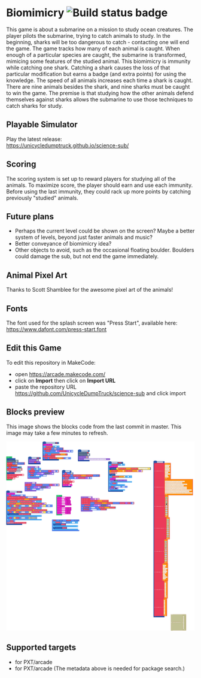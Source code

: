 # Biomimicry ![Build status badge](https://github.com/babywrassler/science-sub/workflows/MakeCode/badge.svg)

This game is about a submarine on a mission to study ocean creatures. The player pilots the submarine, trying to catch animals to study. In the beginning, sharks will be too dangerous to catch - contacting one will end the game. The game tracks how many of each animal is caught. When enough of a particular species are caught, the submarine is transformed, mimicing some features of the studied animal. This biomimicry is immunity while catching one shark. Catching a shark causes the loss of that particular modification but earns a badge (and extra points) for using the knowledge. The speed of all animals increases each time a shark is caught. There are nine animals besides the shark, and nine sharks must be caught to win the game. The premise is that studying how the other animals defend themselves against sharks allows the submarine to use those techniques to catch sharks for study. 

## Playable Simulator
Play the latest release:  
https://unicycledumptruck.github.io/science-sub/


## Scoring

The scoring system is set up to reward players for studying all of the animals. To maximize score, the player should earn and use each immunity. Before using the last immunity, they could rack up more points by catching previously "studied" animals.

## Future plans

- Perhaps the current level could be shown on the screen? Maybe a better system of levels, beyond just faster animals and music?
- Better conveyance of biomimicry idea?
- Other objects to avoid, such as the occasional floating boulder. Boulders could damage the sub, but not end the game immediately.

## Animal Pixel Art
Thanks to Scott Shamblee for the awesome pixel art of the animals!

## Fonts
The font used for the splash screen was "Press Start", available here: https://www.dafont.com/press-start.font

## Edit this Game

To edit this repository in MakeCode:

* open https://arcade.makecode.com/
* click on **Import** then click on **Import URL**
* paste the repository URL https://github.com/UnicycleDumpTruck/science-sub and click import

## Blocks preview

This image shows the blocks code from the last commit in master.
This image may take a few minutes to refresh.

![A rendered view of the blocks](https://github.com/babywrassler/science-sub/raw/master/.github/makecode/blocks.png)

## Supported targets

* for PXT/arcade
* for PXT/arcade
(The metadata above is needed for package search.)

